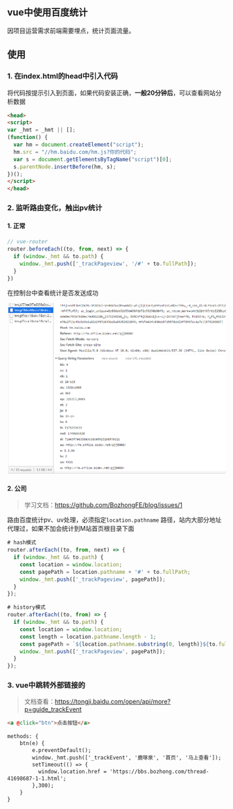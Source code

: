 ## vue中使用百度统计

因项目运营需求前端需要埋点，统计页面流量。

## 使用

### 1. 在index.html的head中引入代码

将代码按提示引入到页面，如果代码安装正确，**一般20分钟后**，可以查看网站分析数据

``` html
<head>
<script>
var _hmt = _hmt || [];
(function() {
  var hm = document.createElement("script");
  hm.src = "//hm.baidu.com/hm.js?你的代码";
  var s = document.getElementsByTagName("script")[0]; 
  s.parentNode.insertBefore(hm, s);
})();
</script>
</head>
```

### 2. 监听路由变化，触出pv统计

#### 1. 正常

``` js
// vue-router
router.beforeEach((to, from, next) => {
  if (window._hmt && to.path) {
    window._hmt.push(['_trackPageview', '/#' + to.fullPath]);
  }
})
```

在控制台中查看统计是否发送成功

![router](img\router.png)

#### 2. 公司

> 学习文档：https://github.com/BozhongFE/blog/issues/1

路由百度统计pv、uv处理，必须指定`location.pathname` 路径，站内大部分地址代理过，如果不加会统计到M站首页根目录下面

``` js
# hash模式
router.afterEach((to, from, next) => {
  if (window._hmt && to.path) {
    const location = window.location;
    const pagePath = location.pathname + '#' + to.fullPath;
    window._hmt.push(['_trackPageview', pagePath]);
  }
});
```

``` js
# history模式
router.afterEach((to, from) => {
  if (window._hmt && to.path) {
    const location = window.location;
    const length = location.pathname.length - 1;
    const pagePath = `${location.pathname.substring(0, length)}${to.fullPath}`;
    window._hmt.push(['_trackPageview', pagePath]);
  }
});
```

### 3. vue中跳转外部链接的

> 文档查看：https://tongji.baidu.com/open/api/more?p=guide_trackEvent

``` html
<a @click="btn">点击按钮</a>
```

``` vue
methods: {
    btn(e) {
        e.preventDefault();
        window._hmt.push(['_trackEvent', '鹿啄泉', '首页', '马上查看']);
        setTimeout(() => {
          window.location.href = 'https://bbs.bozhong.com/thread-41698687-1-1.html';
        },300);
    }
}
```

